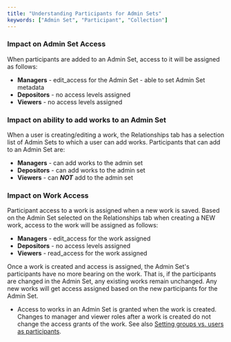 ```yaml
---
title: "Understanding Participants for Admin Sets"
keywords: ["Admin Set", "Participant", "Collection"]
---
```


### Impact on Admin Set Access

When participants are added to an Admin Set, access to it will be assigned as follows:

* **Managers** - edit_access for the Admin Set - able to set Admin Set metadata
* **Depositors** - no access levels assigned
* **Viewers** - no access levels assigned

### Impact on ability to add works to an Admin Set

When a user is creating/editing a work, the Relationships tab has a selection list of Admin Sets to which a user can add works.  Participants that can add to an Admin Set are:

* **Managers** - can add works to the admin set
* **Depositors** - can add works to the admin set
* **Viewers** - can _**NOT**_ add to the admin set

### Impact on Work Access

Participant access to a work is assigned when a new work is saved.  Based on the Admin Set selected on the Relationships tab when creating a NEW work, access to the work will be assigned as follows:

* **Managers** - edit_access for the work assigned
* **Depositors** - no access levels assigned
* **Viewers** - read_access for the work assigned

Once a work is created and access is assigned, the Admin Set's participants have no more bearing on the work.  That is, if the participants are changed in the Admin Set, any existing works remain unchanged.  Any new works will get access assigned based on the new participants for the Admin Set.

<ul class='warning'><li>Access to works in an Admin Set is granted when the work is created.  Changes to manager and viewer roles after a work is created do not change the access grants of the work.  See also <a href="collection-sharing.html#setting-groups-vs-users-as-participants">Setting groups vs. users as participants</a>.</li></ul>
